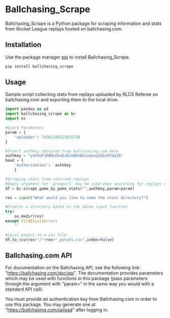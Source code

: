 # Ballchasing_Scrape

Ballchasing_Scrape is a Python package for scraping information and stats from Rocket League replays hosted on ballchasing.com.

## Installation

Use the package manager [pip](https://pip.pypa.io/en/stable/) to install Ballchasing_Scrape.

```bash
pip install ballchasing_scrape
```

## Usage
Sample script collecting stats from replays uploaded by RLCS Referee on ballchasing.com and exporting them to the local drive.

```python
import pandas as pd
import ballchasing_scrape as bc
import os

#Query Parameters
param = {
    "uploader": 76561199225615730
}

#Insert authkey obtained from ballchasing.com here
authkey = "yaFkUF1RNMLEkaEzBJvNSVBG1w3oeq5Eb3Ofda20"
head = {
    'Authorization':  authkey
    }

#Scraping stats from returned replays
#Empty argument for 'groupurl' may be used when searching for replays not in a specific group
df = bc.scrape_game_by_game_stats("",authkey,param=param)

res = input("What would you like to name the stats directory?")

#Creates a directory based on the above input function
try:
    os.mkdir(res)
except FileExistsError:
    ""

#Local export to a csv file
df.to_csv(res+"/"+res+"_pstats.csv",index=False)

```

## Ballchasing.com API

For documentation on the Ballchasing API, see the following link: "https://ballchasing.com/doc/api".  The documentation provides parameters which may be used with functions in this package (pass parameters through the argument with "param=" in the same way you would with a standard API call).

You must provide an authentication key from Ballchasing.com in order to use this package.  You may generate one at "https://ballchasing.com/upload" after logging in.
